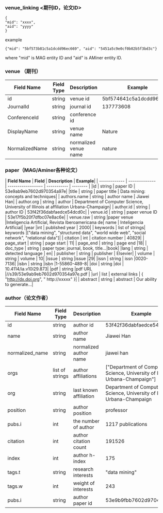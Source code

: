 ### venue_linking <期刊ID，论文ID>

```{
{
"mid": "xxxx",
"aid": "yyyy"
}
```

example

```
{"mid": "5bf573b81c5a1dcdd96ec669", "aid": "5451a5c9e0cf0b02b5f3bd3c"}
```


where "mid" is MAG entity ID and "aid" is AMiner entity ID.

### venue （期刊）


| **Field Name** | **Field Type** | **Description** | **Example** |
| -------------- | -------------- | --------------- | ----------- |
| id             | string | venue id | 5bf574641c5a1dcdd96f817b |
| JournalId      | string | journal id | 137773608 |
| ConferenceId   | string | conference id |
| DisplayName    | string | venue name | Nature |
| NormalizedName | string | normalized venue name | nature |

### paper（MAG/Aminer各种论文）

| **Field Name** | **Field**      | **Description**    | **Example**|
| -------------  | -------------- | ------------------ | ----------- | -------- |
|id              | string         | paper ID           | 53e9ab9eb7602d970354a97e|
|title           | string         | paper title        | Data mining: concepts and techniques|
| authors.name   | string         | author name        |  Jiawei Han|
| author.org     | string         | author             | Department of Computer Science, University of Illinois at  affiliation  Urbana-Champaign|
| author.id      | string         | author ID          | 53f42f36dabfaedce54dcd0c|
| venue.id       | string         | paper venue ID     | 53e17f5b20f7dfbc07e8ac6e|
| venue.raw      | string         |paper venue         |Inteligencia Artificial, Revista Iberoamericana de| name     | Inteligencia Artificial|
|year            |int             | published year     | 2000|
| keywords       | list of strings| keywords           |["data mining", "structured data", "world wide web", "social network", "relational data"]|
| citation       | int            | citation number    |   40829|
| page_start     | string         | page start         | 11|
| page_end       | string         | page end           |18|
| doc_type       | string         | paper type: journal, book, title…|book|
|lang            | string         | detected  language |  en|
| publisher      | string         | publisher          | Elsevier|
| volume         | string         | volume             |   10|
|issue           | string         |issue               |29|
|issn            | string         | issn               |0020-7136|
|isbn            | string         |isbn                |1-55860-489-8|
|doi             | string         |doi                 | 10.4114/ia.v10i29.873|
|pdf             | string         |pdf URL             |//s39/53e9ab9eb7602d970354a97e.pdf |
|url             |    list        | external links     | { "http://dx.doi.org", " http://xxxxx" }|
| abstract       | string         | abstract           | Our ability to generate…|
 
### author（论文作者）

| **Field Name** | **Field Type** | **Description** | **Example** |
| -------------- | -------------- | --------------- | ----------- |
|id|string|author id| 53f42f36dabfaedce54dcd0c|
|name|string|author name| Jiawei Han|
|normalized_name |  string| normalized author name   | jiawei han|
|orgs| list of strings   | author affiliations|["Department of Computer Science, University of Illinois  at Urbana-Champaign"] |
|org|string| last known affiliation   | Department of Computer Science, University of Illinois at Urbana-Champaign|
| position|string   | author position|professor|
|pubs.i |int|the number of author       |1217  publications|
|citation|int| author citation count    |191526|
|index|int| author h-index|175|
|tags.t|string| research interests       | "data mining"|
|tags.w|int| weight of interests|243|
|pubs.i|string| author paper id| 53e9b9fbb7602d97045f7bb8|




